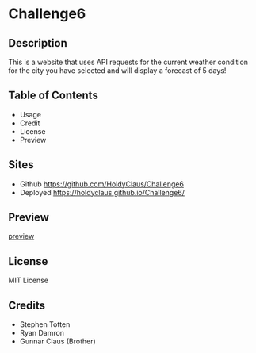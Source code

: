 # Challenge6

## Description
This is a website that uses API requests for the current weather condition for the city you have selected and will display a forecast of 5 days!

## Table of Contents
- Usage
- Credit
- License
- Preview

## Sites
- Github https://github.com/HoldyClaus/Challenge6
- Deployed https://holdyclaus.github.io/Challenge6/

## Preview
[preview](./assets/Capture.JPG)

## License
MIT License

## Credits
- Stephen Totten
- Ryan Damron
- Gunnar Claus (Brother)